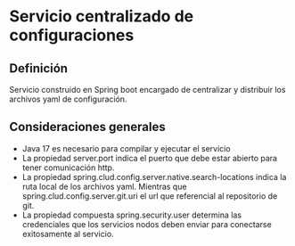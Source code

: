 # Servicio centralizado de configuraciones

## Definición
Servicio construido en Spring boot encargado de centralizar y distribuir los archivos yaml de configuración. 

## Consideraciones generales
* Java 17 es necesario para compilar y ejecutar el servicio
* La propiedad server.port indica el puerto que debe estar abierto para tener comunicación http.
* La propiedad spring.clud.config.server.native.search-locations indica la ruta local de los archivos yaml. Mientras que spring.clud.config.server.git.uri el url que referencial al repositorio de git.
* La propiedad compuesta spring.security.user determina las credenciales que los servicios nodos deben enviar para conectarse exitosamente al servicio.
